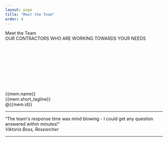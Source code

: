 ```yaml
---
layout: page
title: "Meet the Team"
order: 4
---
```


<div ng-app="viperdev">
<div ng-controller="Data as dc">
<section id="test1">
  <div class="container">
   <div >
    <div class="dive-title">Meet the Team</div>
    <div class="viper-subtitle">OUR CONTRACTORS WHO ARE WORKING TOWARDS YOUR NEEDS</div>
    <br><br>
    <div class="images row">
      <div class="col-md-12">
        <div class="container">
          <div class="row showcase-gi">
          <div ng-repeat="mem in dc.profile"  class="card card-main showcase-card-gi">
             <div class="empty">
             </div>
             <div class="card-action profile-data" >
              <center>
                <img class="profile-img" ng-src={{mem.picture}} height="110" >
                </center>
                <br>
                <div class="person-name">{{mem.name}}</div>
                <div class="person-short-tagline">{{mem.short_tagline}}</div>
                <div class="person-github-id"><a ng-href="http://github.com/{{mem.id}}">@{{mem.id}}</a></div>
                <div class="person-github-bio" ng-bind-html="mem.bio">
                </div>
             </div>
           </div>
         </div>
       </div>
     </div>
   </div>
 </div>
 <hr class="mid-sepr">
 <div class="small-heading">
      <q>The team's response time was mind blowing - I could get any question answered within minutes!</q>
      <div ><em>Viktoria Boss, Researcher</em></div>
    </div>
    <hr class="mid-sepr">
</div>
<br><br>
</section>
</div>
</div>
